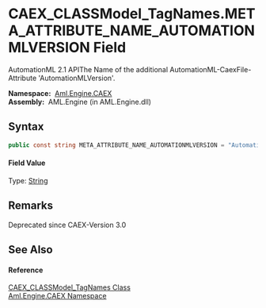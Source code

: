 CAEX_CLASSModel_TagNames.META_ATTRIBUTE_NAME_AUTOMATIONMLVERSION Field
======================================================================
AutomationML 2.1 APIThe Name of the additional AutomationML-CaexFile-Attribute 'AutomationMLVersion'.

  **Namespace:**  [Aml.Engine.CAEX][1]  
  **Assembly:**  AML.Engine (in AML.Engine.dll)

Syntax
------

```csharp
public const string META_ATTRIBUTE_NAME_AUTOMATIONMLVERSION = "AutomationMLVersion"
```

#### Field Value
Type: [String][2]

Remarks
-------
 Deprecated since CAEX-Version 3.0 

See Also
--------

#### Reference
[CAEX_CLASSModel_TagNames Class][3]  
[Aml.Engine.CAEX Namespace][1]  

[1]: ../README.md
[2]: https://docs.microsoft.com/dotnet/api/system.string
[3]: README.md
[4]: https://www.automationml.org
[5]: ../../icons/logoShade.png